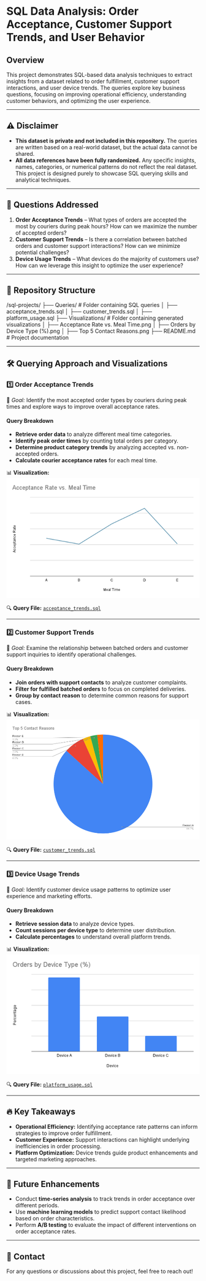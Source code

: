 # SQL Data Analysis: Order Acceptance, Customer Support Trends, and User Behavior  

## Overview  
This project demonstrates SQL-based data analysis techniques to extract insights from a dataset related to order fulfillment, customer support interactions, and user device trends. The queries explore key business questions, focusing on improving operational efficiency, understanding customer behaviors, and optimizing the user experience.  

---

## ⚠️ Disclaimer  
- **This dataset is private and not included in this repository.** The queries are written based on a real-world dataset, but the actual data cannot be shared.  
- **All data references have been fully randomized.** Any specific insights, names, categories, or numerical patterns do not reflect the real dataset. This project is designed purely to showcase SQL querying skills and analytical techniques.  

---

## 📌 Questions Addressed  

1. **Order Acceptance Trends** – What types of orders are accepted the most by couriers during peak hours? How can we maximize the number of accepted orders?  
2. **Customer Support Trends** – Is there a correlation between batched orders and customer support interactions? How can we minimize potential challenges?  
3. **Device Usage Trends** – What devices do the majority of customers use? How can we leverage this insight to optimize the user experience?  

---

## 📂 Repository Structure  

/sql-projects/ ├── Queries/ # Folder containing SQL queries │ ├── acceptance_trends.sql │ ├── customer_trends.sql │ ├── platform_usage.sql ├── Visualizations/ # Folder containing generated visualizations │ ├── Acceptance Rate vs. Meal Time.png │ ├── Orders by Device Type (%).png │ ├── Top 5 Contact Reasons.png ├── README.md # Project documentation

---

## 🛠️ Querying Approach and Visualizations  

### **1️⃣ Order Acceptance Trends**  
📌 *Goal:* Identify the most accepted order types by couriers during peak times and explore ways to improve overall acceptance rates.  

#### **Query Breakdown**  
- **Retrieve order data** to analyze different meal time categories.  
- **Identify peak order times** by counting total orders per category.  
- **Determine product category trends** by analyzing accepted vs. non-accepted orders.  
- **Calculate courier acceptance rates** for each meal time.  

📊 **Visualization:**  
![Acceptance Rate vs. Meal Time](Visualizations/Acceptance%20Rate%20vs.%20Meal%20Time.png)  

🔍 **Query File:** [`acceptance_trends.sql`](Queries/acceptance_trends.sql)  

---

### **2️⃣ Customer Support Trends**  
📌 *Goal:* Examine the relationship between batched orders and customer support inquiries to identify operational challenges.  

#### **Query Breakdown**  
- **Join orders with support contacts** to analyze customer complaints.  
- **Filter for fulfilled batched orders** to focus on completed deliveries.  
- **Group by contact reason** to determine common reasons for support cases.  

📊 **Visualization:**  
![Top 5 Contact Reasons](Visualizations/Top%205%20Contact%20Reasons.png)  

🔍 **Query File:** [`customer_trends.sql`](Queries/customer_trends.sql)  

---

### **3️⃣ Device Usage Trends**  
📌 *Goal:* Identify customer device usage patterns to optimize user experience and marketing efforts.  

#### **Query Breakdown**  
- **Retrieve session data** to analyze device types.  
- **Count sessions per device type** to determine user distribution.  
- **Calculate percentages** to understand overall platform trends.  

📊 **Visualization:**  
![Orders by Device Type (%)](Visualizations/Orders%20by%20Device%20Type%20(%25).png)  

🔍 **Query File:** [`platform_usage.sql`](Queries/platform_usage.sql)  

---

## 🔥 Key Takeaways  
- **Operational Efficiency:** Identifying acceptance rate patterns can inform strategies to improve order fulfillment.  
- **Customer Experience:** Support interactions can highlight underlying inefficiencies in order processing.  
- **Platform Optimization:** Device trends guide product enhancements and targeted marketing approaches.  

---

## 🚀 Future Enhancements  
- Conduct **time-series analysis** to track trends in order acceptance over different periods.  
- Use **machine learning models** to predict support contact likelihood based on order characteristics.  
- Perform **A/B testing** to evaluate the impact of different interventions on order acceptance rates.  

---

## 🔗 Contact  
For any questions or discussions about this project, feel free to reach out!
